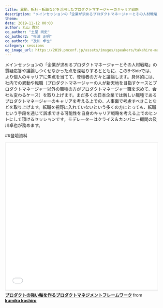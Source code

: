 ```yaml
---
title: 異動、転社・転職などを活用したプロダクトマネージャーのキャリア戦略
description: "メインセッションの「企業が求めるプロダクトマネージャーとその人材戦略」の質疑応答や議論しつくせなかった点を深堀りするとともに、このB-Sideでは、より個人のキャリアに焦点を当てて、登壇者の方々と議論します。具体的には、社内での異動や転職（プロダクトマネージャーの人が新天地を目指すケースとプロダクトマネージャー以外の職種の方がプロダクトマネージャー職を求めて、会社も変わるケース）を取り上げます。まだ多くの日本企業では新しい職種であるプロダクトマネージャーのキャリアを考える上での、人事面で考慮すべきことなどを取り上げます。転職を視野に入れていないという多くの方にとっても、転職という手段を通じて訴求できる可能性を自身のキャリア戦略を考える上でのヒントにして頂けるセッションです。モデレーターはクライス＆カンパニー顧問の及川卓也が務めます。"
theme: 
date: 2019-11-12 00:00
author: 丸山 貴宏
co_author: "土屋 尚史"
co_author2: "杉浦 正明"
co_author3: "及川 卓也"
category: sessions
og_image_url: https://2019.pmconf.jp/assets/images/speakers/takahiro-maruyama.jpg
---
```


メインセッションの「企業が求めるプロダクトマネージャーとその人材戦略」の質疑応答や議論しつくせなかった点を深堀りするとともに、このB-Sideでは、より個人のキャリアに焦点を当てて、登壇者の方々と議論します。具体的には、社内での異動や転職（プロダクトマネージャーの人が新天地を目指すケースとプロダクトマネージャー以外の職種の方がプロダクトマネージャー職を求めて、会社も変わるケース）を取り上げます。まだ多くの日本企業では新しい職種であるプロダクトマネージャーのキャリアを考える上での、人事面で考慮すべきことなどを取り上げます。転職を視野に入れていないという多くの方にとっても、転職という手段を通じて訴求できる可能性を自身のキャリア戦略を考える上でのヒントにして頂けるセッションです。モデレーターはクライス＆カンパニー顧問の及川卓也が務めます。

##登壇資料
<iframe src="//www.slideshare.net/slideshow/embed_code/key/EsE04TKlQIpwZ6" width="595" height="485" frameborder="0" marginwidth="0" marginheight="0" scrolling="no" style="border:1px solid #CCC; border-width:1px; margin-bottom:5px; max-width: 100%;" allowfullscreen> </iframe> <div style="margin-bottom:5px"> <strong> <a href="//www.slideshare.net/kumikokoshiro/ss-192896028" title="プロダクトの強い軸を作るプロダクトマネジメントフレームワーク" target="_blank">プロダクトの強い軸を作るプロダクトマネジメントフレームワーク</a> </strong> from <strong><a href="https://www.slideshare.net/kumikokoshiro" target="_blank">kumiko koshiro</a></strong> </div>
